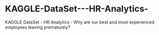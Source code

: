 # KAGGLE-DataSet---HR-Analytics-
KAGGLE DataSet - HR Analytics - Why are our best and most experienced employees leaving prematurely?
